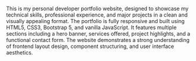 This is my personal developer portfolio website, designed to showcase my technical skills, professional experience, and major projects in a clean and visually appealing format. The portfolio is fully responsive and built using HTML5, CSS3, Bootstrap 5, and vanilla JavaScript. It features multiple sections including a hero banner, services offered, project highlights, and a functional contact form. The website demonstrates a strong understanding of frontend layout design, component structuring, and user interface aesthetics.
